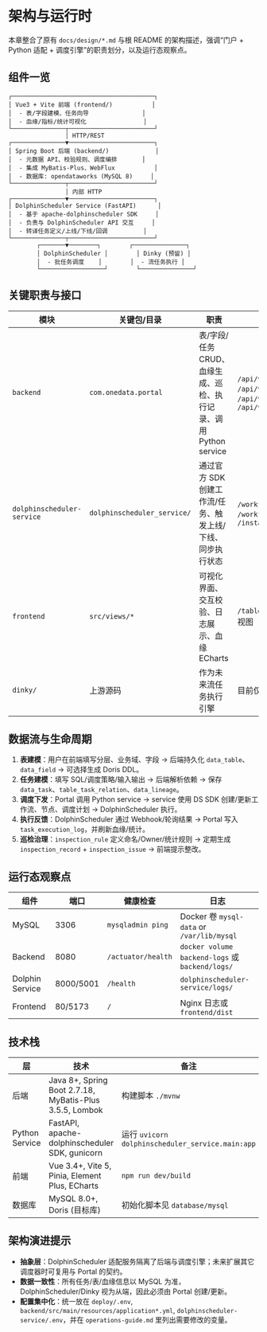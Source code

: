 # 架构与运行时

本章整合了原有 `docs/design/*.md` 与根 README 的架构描述，强调“门户 + Python 适配 + 调度引擎”的职责划分，以及运行态观察点。

## 组件一览

```
┌────────────────────────────────────────┐
│ Vue3 + Vite 前端 (frontend/)           │
│  - 表/字段建模、任务向导               │
│  - 血缘/指标/统计可视化                │
└───────────────┬────────────────────────┘
                │ HTTP/REST
┌───────────────▼────────────────────────┐
│ Spring Boot 后端 (backend/)             │
│  - 元数据 API、校验规则、调度编排       │
│  - 集成 MyBatis-Plus、WebFlux           │
│  - 数据库: opendataworks (MySQL 8)     │
└───────────────┬────────────────────────┘
                │ 内部 HTTP
┌───────────────▼────────────────────────┐
│ DolphinScheduler Service (FastAPI)      │
│  - 基于 apache-dolphinscheduler SDK     │
│  - 负责与 DolphinScheduler API 交互     │
│  - 转译任务定义/上线/下线/回调          │
└───────────────┬────────────────────────┘
        ┌───────▼────────┐        ┌───────────────┐
        │ DolphinScheduler │        │ Dinky (预留) │
        │  - 批任务调度    │        │  - 流任务执行 │
        └──────────────────┘        └───────────────┘
```

## 关键职责与接口

| 模块 | 关键包/目录 | 职责 | 关键接口 |
| --- | --- | --- | --- |
| `backend` | `com.onedata.portal` | 表/字段/任务 CRUD、血缘生成、巡检、执行记录、调用 Python service | `/api/v1/tables`, `/api/v1/tasks`, `/api/v1/lineage`, `/api/v1/dolphin/...` |
| `dolphinscheduler-service` | `dolphinscheduler_service/` | 通过官方 SDK 创建工作流/任务、触发上线/下线、同步执行状态 | `/workflows/sync`, `/workflows/{code}/delete`, `/instances/start` |
| `frontend` | `src/views/*` | 可视化界面、交互校验、日志展示、血缘 ECharts | `/tables`, `/tasks`, `/lineage` 视图 |
| `dinky/` | 上游源码 | 作为未来流任务执行引擎 | 目前仅占位，无需构建 |

## 数据流与生命周期

1. **表建模**：用户在前端填写分层、业务域、字段 → 后端持久化 `data_table`、`data_field` → 可选择生成 Doris DDL。
2. **任务建模**：填写 SQL/调度策略/输入输出 → 后端解析依赖 → 保存 `data_task`、`table_task_relation`、`data_lineage`。
3. **调度下发**：Portal 调用 Python service → service 使用 DS SDK 创建/更新工作流、节点、调度计划 → DolphinScheduler 执行。
4. **执行反馈**：DolphinScheduler 通过 Webhook/轮询结果 → Portal 写入 `task_execution_log`，并刷新血缘/统计。
5. **巡检治理**：`inspection_rule` 定义命名/Owner/统计规则 → 定期生成 `inspection_record` + `inspection_issue` → 前端提示整改。

## 运行态观察点

| 组件 | 端口 | 健康检查 | 日志|
| --- | --- | --- | --- |
| MySQL | 3306 | `mysqladmin ping` | Docker 卷 `mysql-data` or `/var/lib/mysql` |
| Backend | 8080 | `/actuator/health` | `docker volume backend-logs` 或 `backend/logs/` |
| Dolphin Service | 8000/5001 | `/health` | `dolphinscheduler-service/logs/` |
| Frontend | 80/5173 | `/` | Nginx 日志或 `frontend/dist` |

## 技术栈

| 层 | 技术 | 备注 |
| --- | --- | --- |
| 后端 | Java 8+, Spring Boot 2.7.18, MyBatis-Plus 3.5.5, Lombok | 构建脚本 `./mvnw` |
| Python Service | FastAPI, apache-dolphinscheduler SDK, gunicorn | 运行 `uvicorn dolphinscheduler_service.main:app` |
| 前端 | Vue 3.4+, Vite 5, Pinia, Element Plus, ECharts | `npm run dev/build` |
| 数据库 | MySQL 8.0+, Doris (目标库) | 初始化脚本见 `database/mysql` |

## 架构演进提示

- **抽象层**：DolphinScheduler 适配服务隔离了后端与调度引擎；未来扩展其它调度器时可复用与 Portal 的契约。
- **数据一致性**：所有任务/表/血缘信息以 MySQL 为准，DolphinScheduler/Dinky 视为从端，因此必须由 Portal 创建/更新。
- **配置集中化**：统一放在 `deploy/.env`, `backend/src/main/resources/application*.yml`, `dolphinscheduler-service/.env`，并在 `operations-guide.md` 里列出需要修改的变量。
